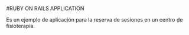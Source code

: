 #RUBY ON RAILS APPLICATION

Es un ejemplo de aplicación para la reserva de sesiones en un centro de fisioterapia.

